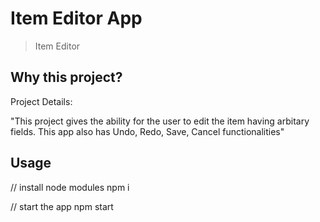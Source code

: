 # Item Editor App
> Item Editor

## Why this project?

Project Details:

"This project gives the ability for the user to edit the item having arbitary fields. This app also has Undo, Redo, Save, Cancel functionalities"

## Usage

// install node modules
npm i

// start the app
npm start
